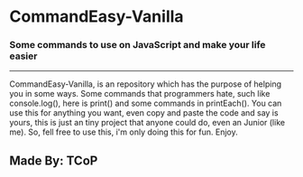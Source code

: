 # CommandEasy-Vanilla
### Some commands to use on JavaScript and make your life easier
**************************************************************
  CommandEasy-Vanilla, is an repository which has the purpose of helping you in some ways. Some commands that programmers hate, such like console.log(), here is print() and some commands in printEach().
   You can use this for anything you want, even copy and paste the code and say is yours, this is just an tiny project that anyone could do, even an Junior (like me).
   So, fell free to use this, i'm only doing this for fun. 
   Enjoy.
## Made By: TCoP   
